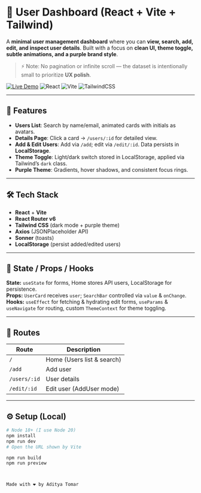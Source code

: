 # 🌌 User Dashboard (React + Vite + Tailwind)

A **minimal user management dashboard** where you can **view, search, add, edit, and inspect user details**. Built with a focus on **clean UI, theme toggle, subtle animations, and a purple brand style**.  

> ⚡ Note: No pagination or infinite scroll — the dataset is intentionally small to prioritize **UX polish**.

[![Live Demo](https://img.shields.io/badge/Live-Demo-purple?style=for-the-badge)](https://user-dashboard-uc.netlify.app/)
![React](https://img.shields.io/badge/React-17.0-blue?style=for-the-badge&logo=react)
![Vite](https://img.shields.io/badge/Vite-4.0-brightgreen?style=for-the-badge&logo=vite)
![TailwindCSS](https://img.shields.io/badge/TailwindCSS-3.3-purple?style=for-the-badge&logo=tailwind-css)

---

## 🎨 Features

- **Users List**: Search by name/email, animated cards with initials as avatars.  
- **Details Page**: Click a card → `/users/:id` for detailed view.  
- **Add & Edit Users**: Add via `/add`; edit via `/edit/:id`. Data persists in **LocalStorage**.  
- **Theme Toggle**: Light/dark switch stored in LocalStorage, applied via Tailwind’s `dark` class.  
- **Purple Theme**: Gradients, hover shadows, and consistent focus rings.  

---

## 🛠 Tech Stack

- **React** + **Vite**  
- **React Router v6**  
- **Tailwind CSS** (dark mode + purple theme)  
- **Axios** (JSONPlaceholder API)  
- **Sonner** (toasts)  
- **LocalStorage** (persist added/edited users)  

---



## 🔄 State / Props / Hooks

**State:** `useState` for forms, Home stores API users, LocalStorage for persistence.  
**Props:** `UserCard` receives `user`; `SearchBar` controlled via `value` & `onChange`.  
**Hooks:** `useEffect` for fetching & hydrating edit forms, `useParams` & `useNavigate` for routing, custom `ThemeContext` for theme toggling.  

---

## 🚀 Routes

| Route         | Description                  |
|---------------|------------------------------|
| `/`           | Home (Users list & search)   |
| `/add`        | Add user                     |
| `/users/:id`  | User details                 |
| `/edit/:id`   | Edit user (AddUser mode)     |

---

## ⚙ Setup (Local)

```bash
# Node 18+ (I use Node 20)
npm install
npm run dev
# Open the URL shown by Vite

npm run build
npm run preview



Made with ❤️ by Aditya Tomar
